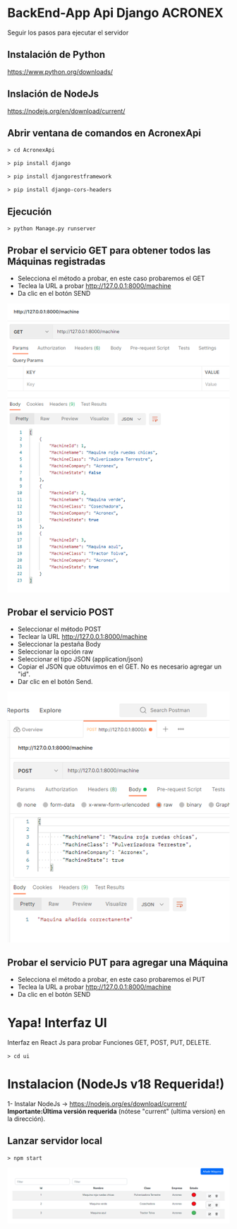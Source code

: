 # BackEnd-App Api Django ACRONEX
Seguir los pasos para ejecutar el servidor
## Instalación de Python 
https://www.python.org/downloads/
## Inslación de NodeJs
https://nodejs.org/en/download/current/
## Abrir ventana de comandos en AcronexApi
<!--sec data-title="Comandos" data-id="OSX_Linux_whoami" data-collapse=true ces-->


    > cd AcronexApi
    

<!--endsec-->
<!--sec data-title="Comandos" data-id="OSX_Linux_whoami" data-collapse=true ces-->


    > pip install django
    

<!--endsec-->
<!--sec data-title="Comandos" data-id="OSX_Linux_whoami" data-collapse=true ces-->


    > pip install djangorestframework
    

<!--endsec-->
<!--sec data-title="Comandos" data-id="OSX_Linux_whoami" data-collapse=true ces-->


    > pip install django-cors-headers
    

<!--endsec-->

## Ejecución
<!--sec data-title="Comandos" data-id="OSX_Linux_whoami" data-collapse=true ces-->


    > python Manage.py runserver
    

<!--endsec-->
## Probar el servicio GET para obtener todos las Máquinas registradas
- Selecciona el método a probar, en este caso probaremos el GET
- Teclea la URL a probar http://127.0.0.1:8000/machine​
- Da clic en el botón SEND

![screenshot](https://github.com/agusabas/BackEnd-App/blob/62b5b3e65bb3c07487eebc11a2a276dee90fbb76/machines%202.PNG)

## Probar el servicio POST
- Seleccionar el método POST
- Teclear la URL http://127.0.0.1:8000/machine​
- Seleccionar la pestaña Body
- Seleccionar la opción raw
- Seleccionar el tipo JSON (application/json)
- Copiar el JSON que obtuvimos en el GET. No es necesario agregar un "id".
- Dar clic en el botón Send.

![imagen POST](https://github.com/agusabas/BackEnd-App/blob/e217ddc91366f3a16dea8c9bbbe42765711fdadf/post.PNG)

## Probar el servicio PUT para agregar una Máquina
- Selecciona el método a probar, en este caso probaremos el PUT
- Teclea la URL a probar http://127.0.0.1:8000/machine​
- Da clic en el botón SEND

# Yapa! Interfaz UI
Interfaz en React Js para probar Funciones GET, POST, PUT, DELETE.
<!--sec data-title="Comandos" data-id="OSX_Linux_whoami" data-collapse=true ces-->


    > cd ui
    

<!--endsec-->
# Instalacion (NodeJs v18 Requerida!)

1- Instalar NodeJs -> https://nodejs.org/es/download/current/  **Importante:Última versión requerida** (nótese "current" (ultima version) en la dirección).

## Lanzar servidor local

<!--sec data-title="Comandos" data-id="OSX_Linux_whoami" data-collapse=true ces-->


    > npm start
    

<!--endsec-->
![screenshot](machines.PNG)
